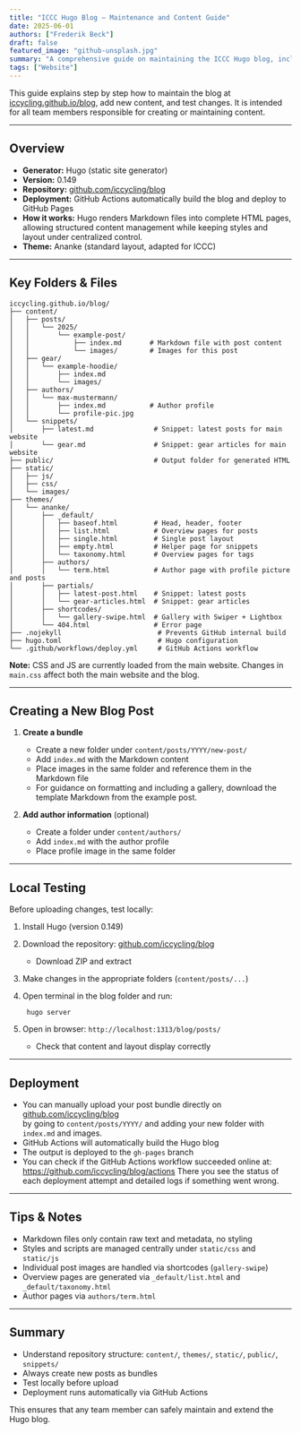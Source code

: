 ```yaml
---
title: "ICCC Hugo Blog – Maintenance and Content Guide"
date: 2025-06-01
authors: ["Frederik Beck"]
draft: false
featured_image: "github-unsplash.jpg"
summary: "A comprehensive guide on maintaining the ICCC Hugo blog, including repository structure, creating new posts, local testing, and deployment."  
tags: ["Website"]
---
```


This guide explains step by step how to maintain the blog at [iccycling.github.io/blog](https://iccycling.github.io/blog/), add new content, and test changes. It is intended for all team members responsible for creating or maintaining content.

---

## Overview

- **Generator:** Hugo (static site generator)
- **Version:** 0.149
- **Repository:** [github.com/iccycling/blog](https://github.com/iccycling/blog)
- **Deployment:** GitHub Actions automatically build the blog and deploy to GitHub Pages
- **How it works:** Hugo renders Markdown files into complete HTML pages, allowing structured content management while keeping styles and layout under centralized control.
- **Theme:** Ananke (standard layout, adapted for ICCC)

---

## Key Folders & Files

    iccycling.github.io/blog/
    ├── content/
    │   ├── posts/
    │   │   └── 2025/
    │   │       └── example-post/
    │   │           ├── index.md       # Markdown file with post content
    │   │           └── images/        # Images for this post
    │   ├── gear/
    │   │   └── example-hoodie/
    │   │       ├── index.md
    │   │       └── images/
    │   ├── authors/
    │   │   └── max-mustermann/
    │   │       ├── index.md           # Author profile
    │   │       └── profile-pic.jpg
    │   └── snippets/
    │       ├── latest.md               # Snippet: latest posts for main website
    │       └── gear.md                 # Snippet: gear articles for main website
    ├── public/                         # Output folder for generated HTML
    ├── static/
    │   ├── js/
    │   ├── css/
    │   └── images/
    ├── themes/
    │   └── ananke/
    │       ├── _default/
    │       │   ├── baseof.html         # Head, header, footer
    │       │   ├── list.html           # Overview pages for posts
    │       │   ├── single.html         # Single post layout
    │       │   ├── empty.html          # Helper page for snippets
    │       │   └── taxonomy.html       # Overview pages for tags
    │       ├── authors/
    │       │   └── term.html           # Author page with profile picture and posts
    │       ├── partials/
    │       │   ├── latest-post.html    # Snippet: latest posts
    │       │   └── gear-articles.html  # Snippet: gear articles
    │       ├── shortcodes/
    │       │   └── gallery-swipe.html  # Gallery with Swiper + Lightbox
    │       └── 404.html                # Error page
    ├── .nojekyll                        # Prevents GitHub internal build
    ├── hugo.toml                        # Hugo configuration
    └── .github/workflows/deploy.yml     # GitHub Actions workflow


**Note:** CSS and JS are currently loaded from the main website. Changes in `main.css` affect both the main website and the blog.

---

## Creating a New Blog Post

1. **Create a bundle**  
   - Create a new folder under `content/posts/YYYY/new-post/`  
   - Add `index.md` with the Markdown content  
   - Place images in the same folder and reference them in the Markdown file  
   - For guidance on formatting and including a gallery, download the template Markdown from the example post.

2. **Add author information** (optional)  
   - Create a folder under `content/authors/`  
   - Add `index.md` with the author profile  
   - Place profile image in the same folder


---

## Local Testing

Before uploading changes, test locally:

1. Install Hugo (version 0.149)
2. Download the repository: [github.com/iccycling/blog](https://github.com/iccycling/blog)  
   - Download ZIP and extract
3. Make changes in the appropriate folders (`content/posts/...`)
4. Open terminal in the blog folder and run:

        hugo server

5. Open in browser: `http://localhost:1313/blog/posts/`  
   - Check that content and layout display correctly

---

## Deployment

- You can manually upload your post bundle directly on [github.com/iccycling/blog](https://github.com/iccycling/blog)  
  by going to `content/posts/YYYY/` and adding your new folder with `index.md` and images.
- GitHub Actions will automatically build the Hugo blog
- The output is deployed to the `gh-pages` branch
- You can check if the GitHub Actions workflow succeeded online at:
  https://github.com/iccycling/blog/actions
  There you see the status of each deployment attempt and detailed logs if something went wrong.

---

## Tips & Notes

- Markdown files only contain raw text and metadata, no styling  
- Styles and scripts are managed centrally under `static/css` and `static/js`  
- Individual post images are handled via shortcodes (`gallery-swipe`)  
- Overview pages are generated via `_default/list.html` and `_default/taxonomy.html`  
- Author pages via `authors/term.html`  

---

## Summary

- Understand repository structure: `content/`, `themes/`, `static/`, `public/`, `snippets/`  
- Always create new posts as bundles  
- Test locally before upload  
- Deployment runs automatically via GitHub Actions  

This ensures that any team member can safely maintain and extend the Hugo blog.
